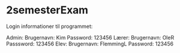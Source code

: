# 2semesterExam 
Login informationer til programmet:

Admin:
Brugernavn: Kim
Password: 123456
Lærer: 
Brugernavn: OleR
Passsword: 123456
Elev:
Brugernavn: FlemmingL
Password: 123456
